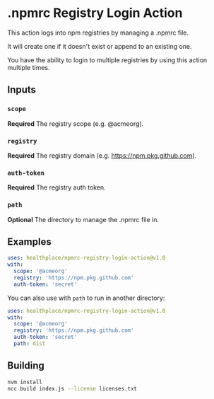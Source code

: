 # .npmrc Registry Login Action

This action logs into npm registries by managing a .npmrc file.

It will create one if it doesn't exist or append to an existing one.

You have the ability to login to multiple registries by using this action
multiple times.

## Inputs

### `scope`

**Required** The registry scope (e.g. @acmeorg).

### `registry`

**Required** The registry domain (e.g. https://npm.pkg.github.com).

### `auth-token`

**Required** The registry auth token.

### `path`

**Optional** The directory to manage the .npmrc file in.

## Examples

```yml
uses: healthplace/npmrc-registry-login-action@v1.0
with:
  scope: '@acmeorg'
  registry: 'https://npm.pkg.github.com'
  auth-token: 'secret'
```

You can also use with `path` to run in another directory:

```yml
uses: healthplace/npmrc-registry-login-action@v1.0
with:
  scope: '@acmeorg'
  registry: 'https://npm.pkg.github.com'
  auth-token: 'secret'
  path: dist
```

## Building

```sh
nvm install
ncc build index.js --license licenses.txt
```
